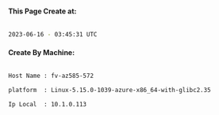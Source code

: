 
   
#### This Page Create at:

```bash

2023-06-16 - 03:45:31 UTC

```

#### Create By Machine:

```bash

Host Name : fv-az585-572

platform  : Linux-5.15.0-1039-azure-x86_64-with-glibc2.35

Ip Local  : 10.1.0.113

```

